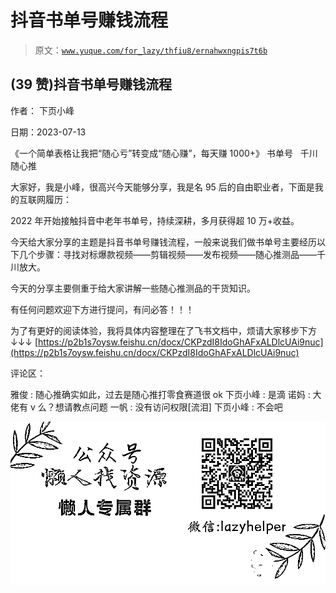 # 抖音书单号赚钱流程

> 原文：[`www.yuque.com/for_lazy/thfiu8/ernahwxngpis7t6b`](https://www.yuque.com/for_lazy/thfiu8/ernahwxngpis7t6b)



## (39 赞)抖音书单号赚钱流程 

作者： 下页小峰 

日期：2023-07-13 

《一个简单表格让我把“随心亏”转变成“随心赚”，每天赚 1000+》 书单号   千川   随心推 

大家好，我是小峰，很高兴今天能够分享，我是名 95 后的自由职业者，下面是我的互联网履历： 

2022 年开始接触抖音中老年书单号，持续深耕，多月获得超 10 万+收益。 

今天给大家分享的主题是抖音书单号赚钱流程，一般来说我们做书单号主要经历以下几个步骤：寻找对标爆款视频——剪辑视频——发布视频——随心推测品——千川放大。 

今天的分享主要侧重于给大家讲解一些随心推测品的干货知识。 

有任何问题欢迎下方进行提问，有问必答！！！ 

为了有更好的阅读体验，我将具体内容整理在了飞书文档中，烦请大家移步下方↓↓↓ [https://p2b1s7oysw.feishu.cn/docx/CKPzdI8IdoGhAFxALDlcUAi9nuc](https://p2b1s7oysw.feishu.cn/docx/CKPzdI8IdoGhAFxALDlcUAi9nuc) 

评论区： 

雅俊 : 随心推确实如此，过去是随心推打零食赛道很 ok 下页小峰 : 是滴 诺妈 : 大佬有 v 么？想请教点问题 一帆 : 没有访问权限[流泪] 下页小峰 : 不会吧 

![](img/894d30a529e7c37bcd3392323c99941c.png)  